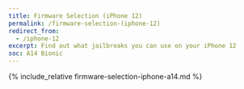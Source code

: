```yaml
---
title: Firmware Selection (iPhone 12)
permalink: /firmware-selection-(iphone-12)
redirect_from:
  - /iphone-12
excerpt: Find out what jailbreaks you can use on your iPhone 12
soc: A14 Bionic
---
```


{% include_relative firmware-selection-iphone-a14.md %}
